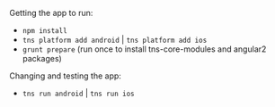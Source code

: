 Getting the app to run:

* `npm install`
* `tns platform add android` | `tns platform add ios`
* `grunt prepare` (run once to install tns-core-modules and angular2 packages)

Changing and testing the app:
* `tns run android` | `tns run ios`
